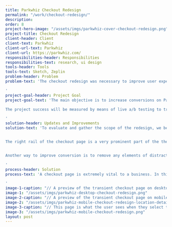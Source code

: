 ```yaml
---
title: Parkwhiz Checkout Redesign
permalink: "/work/checkout-redesign/"
description:
order: 8
project-hero-image: "/assets/imgs/parkwhiz-cover-checkout-redesign.png"
project-title: Checkout Redesign
client-header: Client
client-text: Parkwhiz
client-url-text: Parkwhiz
client-url: https://parkwhiz.com/
responsibilities-header: Responsibilities
responsibilities-text: research, ui design
tools-header: Tools
tools-text: Sketch, Zeplin
problem-header: Problem
problem-text: 'The checkout redesign was necessary to improve user experience, purchase awareness, stimulate user trust, and increase over all conversions especially for customers coming from partner links/widget flows.

'
project-goal-header: Project Goal
project-goal-text: 'The main objective is to increase conversions on ParkWhiz and for our platform partners by providing the user with more detailed location information to educate their decision making process, decreasing visual clutter, deemphasizing the time picker flow to limit users interacting with it, while avoiding potential errors and issues with availability.

The project success will be measured by means of live a/b testing to track user engagement, conversion, and circumstantial cancelation rate impact.

'
solution-header: Updates and Improvements
solution-text: 'To evaluate and gather the scope of the redesign, we begun by conducting user tests to define immediate user pain points, as well as review the list of bugs and feature requests submitted by various team members. One of the high impact bugs was obstructing users from reviewing their destination, selected time, personal information by auto-scrolling directly to the payment details section. This bug was a quick fix with a high impact pay off, quickly implemented by the web development team.


The right rail of the checkout page is a very prominent part of the the checkout process. Although there is minimal interaction happening in the content of this part of the page, there are small changes that will provide extremely useful and easy to find information for the user. The order total placement has not changed, and is still the most important piece of information to the user regarding their parking. From there we provide the address - and when available - a mini map. The difference from the old version is that instead of a static image, we now provide the user with a carousel that can show them the location on a map, as well as several images of the facility. Below the photos and amenities, there is now a section that provides more information about the facility including a preview of the garage details with the ability to view hours of operation, along with any other important location information.


Another way to improve conversion is to remove any elements of distraction. Starting with the simplifying the header to just the logo and a help button, we can direct the users eye to the important pieces of information on the page. Towards the bottom of the page we also have the promo code field that is now hidden, and expandable upon a text link. Research shows that promotional fields encourage users to leave a checkout page to find coupons off-site. By making the promo code a more subtle text link, we significantly decrease the chances of a customer not returning to complete their purchase. The most drastic update that can be seen from the old checkout version to the new one are the visual interface updates. By removing the left-rail icons next to each section, we can make the most of the spacing between the input fields and provide a cleaner and simpler form process to make sure the user doesn’t get distracted while inputting important information.

'
process-header: Solution
process-text: 'A checkout page is extremely vital to a business. In this update, the focus was placed on the visual and architectural structure of the checkout page to improve the user experience, purchase awareness, encourage user trust, and increase overall conversions for customers coming from partner links and widget flows.

'
image-1-caption: "// A preview of the transient checkout page on desktop."
image-1: "/assets/imgs/parkwhiz-desktop-checkout-redesign.png"
image-2-caption: "// A preview of the transient checkout page on mobile web."
image-2: "/assets/imgs/parkwhiz-mobile-checkout-redesign-location-details.png"
image-3-caption: "// This page is what the user sees when they select the “More About This Facility” link, which expands in the right column on the desktop view."
image-3: "/assets/imgs/parkwhiz-mobile-checkout-redesign.png"
layout: post
---
```

